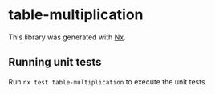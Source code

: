 # table-multiplication

This library was generated with [Nx](https://nx.dev).

## Running unit tests

Run `nx test table-multiplication` to execute the unit tests.

